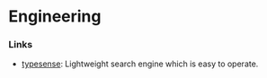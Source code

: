 # Engineering

### Links

* [typesense](https://github.com/typesense/typesense): Lightweight search engine which is easy to operate.

